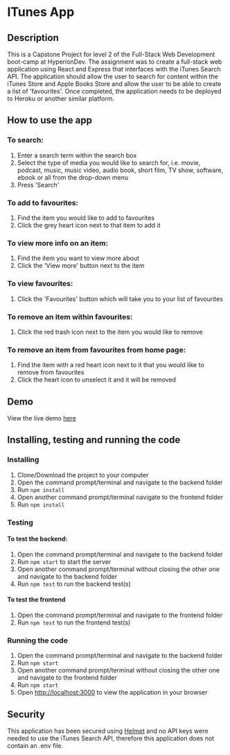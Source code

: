 # ITunes App

## Description
This is a Capstone Project for level 2 of the Full-Stack Web Development boot-camp at HyperionDev. The assignment was to create a full-stack web application using React and Express that interfaces with the iTunes Search API. The application should allow the user to search for content within the iTunes Store and Apple Books Store and allow the user to be able to create a list of 'favourites'. Once completed, the application needs to be deployed to Heroku or another similar platform.

## How to use the app
### To search:
1. Enter a search term within the search box
2. Select the type of media you would like to search for, i.e. movie, podcast, music, music video, audio book, short film, TV show, software, ebook or all from the drop-down menu
3. Press 'Search'

### To add to favourites:
1. Find the item you would like to add to favourites
2. Click the grey heart icon next to that item to add it

### To view more info on an item:
1. Find the item you want to view more about
2. Click the 'View more' button next to the item

### To view favourites:
1. Click the 'Favourites' button which will take you to your list of favourites

### To remove an item within favourites:
1. Click the red trash icon next to the item you would like to remove

### To remove an item from favourites from home page:
1. Find the item with a red heart icon next to it that you would like to remove from favourites
2. Click the heart icon to unselect it and it will be removed

## Demo
View the live demo [here](https://git.heroku.com/michaelakumm-itunes-app.git)

## Installing, testing and running the code
### Installing
1. Clone/Download the project to your computer
2. Open the command prompt/terminal and navigate to the backend folder
3. Run `npm install`
4. Open another command prompt/terminal navigate to the frontend folder
5. Run `npm install`

### Testing
#### To test the backend:
1. Open the command prompt/terminal and navigate to the backend folder
2. Run `npm start` to start the server
3. Open another command prompt/terminal without closing the other one and navigate to the backend folder
4. Run `npm test` to run the backend test(s)
#### To test the frontend
1. Open the command prompt/terminal and navigate to the frontend folder
2. Run `npm test` to run the frontend test(s)

### Running the code
1. Open the command prompt/terminal and navigate to the backend folder
2. Run `npm start`
3. Open another command prompt/terminal without closing the other one and navigate to the frontend folder
4. Run `npm start`
5. Open [http://localhost:3000](http://localhost:3000) to view the application in your browser

## Security
This application has been secured using [Helmet](https://helmetjs.github.io/) and no API keys were needed to use the iTunes Search API, therefore this application does not contain an .env file.